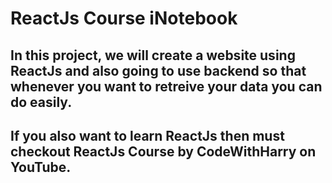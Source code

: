 # ReactJs Course iNotebook
## In this project, we will create a website using ReactJs and also going to use backend so that whenever you want to retreive your data you can do easily.
## If you also want to learn ReactJs then must checkout ReactJs Course by CodeWithHarry on YouTube.

